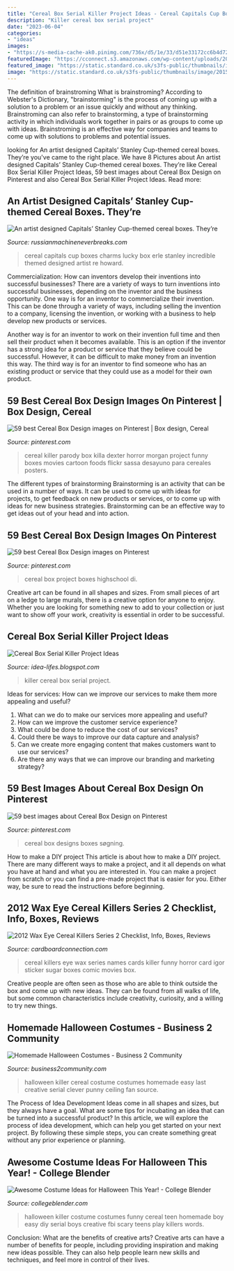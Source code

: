```yaml
---
title: "Cereal Box Serial Killer Project Ideas - Cereal Capitals Cup Boxes Charms Lucky Box Erle Stanley Incredible Themed Designed Artist Re Howard"
description: "Killer cereal box serial project"
date: "2023-06-04"
categories:
- "ideas"
images:
- "https://s-media-cache-ak0.pinimg.com/736x/d5/1e/33/d51e33172cc6b4d72eeb6d5793d4042c--cereal-boxes-box-design.jpg"
featuredImage: "https://cconnect.s3.amazonaws.com/wp-content/uploads/2012/06/2012-Wax-Eye-Cereal-Killers-Series-2-Igor.jpg"
featured_image: "https://static.standard.co.uk/s3fs-public/thumbnails/image/2015/10/01/10/AN81452350Twins Gary blue s.jpg?width=1000&amp;height=614&amp;fit=bounds&amp;format=pjpg&amp;auto=webp&amp;quality=70&amp;crop=16:9,offset-y0.5"
image: "https://static.standard.co.uk/s3fs-public/thumbnails/image/2015/10/01/10/AN81452350Twins Gary blue s.jpg?width=1000&amp;height=614&amp;fit=bounds&amp;format=pjpg&amp;auto=webp&amp;quality=70&amp;crop=16:9,offset-y0.5"
---
```



The definition of brainstroming
What is brainstroming? According to Webster's Dictionary, "brainstorming" is the process of coming up with a solution to a problem or an issue quickly and without any thinking. Brainstroming can also refer to brainstorming, a type of brainstorming activity in which individuals work together in pairs or as groups to come up with ideas. Brainstroming is an effective way for companies and teams to come up with solutions to problems and potential issues.

	

		
looking for An artist designed Capitals’ Stanley Cup-themed cereal boxes. They’re you've came to the right place. We have 8 Pictures about An artist designed Capitals’ Stanley Cup-themed cereal boxes. They’re like Cereal Box Serial Killer Project Ideas, 59 best images about Cereal Box Design on Pinterest and also Cereal Box Serial Killer Project Ideas. Read more:
		
    
## An Artist Designed Capitals’ Stanley Cup-themed Cereal Boxes. They’re

<img loading=lazy src="https://i2.wp.com/russianmachineneverbreaks.com/wp-content/uploads/2019/03/tom-wilson-willys-lucky-charms-erle-howard-cereal-box.jpg?resize=1200%2C1738&amp;ssl=1" onerror="this.onerror=null;this.src='https://tse2.mm.bing.net/th?id=OIP.3Y8wqkWo8dLtVUZHqdrcQAHaKu&amp;pid=15.1';" alt="An artist designed Capitals’ Stanley Cup-themed cereal boxes. They’re">

_Source: russianmachineneverbreaks.com_

>cereal capitals cup boxes charms lucky box erle stanley incredible themed designed artist re howard. 

	

Commercialization: How can inventors develop their inventions into successful businesses?
There are a variety of ways to turn inventions into successful businesses, depending on the inventor and the business opportunity. 
One way is for an inventor to commercialize their invention. This can be done through a variety of ways, including selling the invention to a company, licensing the invention, or working with a business to help develop new products or services. 

Another way is for an inventor to work on their invention full time and then sell their product when it becomes available. This is an option if the inventor has a strong idea for a product or service that they believe could be successful. However, it can be difficult to make money from an invention this way. 
The third way is for an inventor to find someone who has an existing product or service that they could use as a model for their own product.

    
## 59 Best Cereal Box Design Images On Pinterest | Box Design, Cereal

<img loading=lazy src="https://i.pinimg.com/736x/61/f7/65/61f76567c73aa46b2a6efc8e73abef7e--cereal-killer-dexter-morgan.jpg" onerror="this.onerror=null;this.src='https://tse3.mm.bing.net/th?id=OIP.KHXzwhPvGgWSOtxvinxpsAHaJ_&amp;pid=15.1';" alt="59 best Cereal Box Design images on Pinterest | Box design, Cereal">

_Source: pinterest.com_

>cereal killer parody box killa dexter horror morgan project funny boxes movies cartoon foods flickr sassa desayuno para cereales posters. 

	

The different types of brainstorming
Brainstorming is an activity that can be used in a number of ways. It can be used to come up with ideas for projects, to get feedback on new products or services, or to come up with ideas for new business strategies. Brainstorming can be an effective way to get ideas out of your head and into action.

    
## 59 Best Cereal Box Design Images On Pinterest

<img loading=lazy src="https://s-media-cache-ak0.pinimg.com/736x/d5/1e/33/d51e33172cc6b4d72eeb6d5793d4042c--cereal-boxes-box-design.jpg" onerror="this.onerror=null;this.src='https://tse4.mm.bing.net/th?id=OIP.w6lSGtLyAi5PfSeKmhhLgwHaJ3&amp;pid=15.1';" alt="59 best Cereal Box Design images on Pinterest">

_Source: pinterest.com_

>cereal box project boxes highschool di. 

	

Creative art can be found in all shapes and sizes. From small pieces of art on a ledge to large murals, there is a creative option for anyone to enjoy. Whether you are looking for something new to add to your collection or just want to show off your work, creativity is essential in order to be successful.

    
## Cereal Box Serial Killer Project Ideas

<img loading=lazy src="https://static.standard.co.uk/s3fs-public/thumbnails/image/2015/10/01/10/AN81452350Twins Gary blue s.jpg?width=1000&amp;height=614&amp;fit=bounds&amp;format=pjpg&amp;auto=webp&amp;quality=70&amp;crop=16:9,offset-y0.5" onerror="this.onerror=null;this.src='https://tse4.mm.bing.net/th?id=OIP.1tr-8LPPDJyYeJcJ1f8TlgHaEK&amp;pid=15.1';" alt="Cereal Box Serial Killer Project Ideas">

_Source: idea-lifes.blogspot.com_

>killer cereal box serial project. 

	

Ideas for services: How can we improve our services to make them more appealing and useful?
1. What can we do to make our services more appealing and useful? 
2. How can we improve the customer service experience? 
3. What could be done to reduce the cost of our services? 
4. Could there be ways to improve our data capture and analysis? 
5. Can we create more engaging content that makes customers want to use our services? 
6. Are there any ways that we can improve our branding and marketing strategy?

    
## 59 Best Images About Cereal Box Design On Pinterest

<img loading=lazy src="https://s-media-cache-ak0.pinimg.com/736x/ad/af/b0/adafb0ea08cb055b0cc3a71b922510ab--box-design-cereal-boxes.jpg" onerror="this.onerror=null;this.src='https://tse4.mm.bing.net/th?id=OIP.AUuNOg2j0PVcR3sxeukXmgHaHi&amp;pid=15.1';" alt="59 best images about Cereal Box Design on Pinterest">

_Source: pinterest.com_

>cereal box designs boxes søgning. 

	

How to make a DIY project
This article is about how to make a DIY project. There are many different ways to make a project, and it all depends on what you have at hand and what you are interested in. You can make a project from scratch or you can find a pre-made project that is easier for you. Either way, be sure to read the instructions before beginning.

    
## 2012 Wax Eye Cereal Killers Series 2 Checklist, Info, Boxes, Reviews

<img loading=lazy src="https://cconnect.s3.amazonaws.com/wp-content/uploads/2012/06/2012-Wax-Eye-Cereal-Killers-Series-2-Igor.jpg" onerror="this.onerror=null;this.src='https://tse1.mm.bing.net/th?id=OIP.dy3FMYiEugSCupOKDcw0pgHaKo&amp;pid=15.1';" alt="2012 Wax Eye Cereal Killers Series 2 Checklist, Info, Boxes, Reviews">

_Source: cardboardconnection.com_

>cereal killers eye wax series names cards killer funny horror card igor sticker sugar boxes comic movies box. 

	

Creative people are often seen as those who are able to think outside the box and come up with new ideas. They can be found from all walks of life, but some common characteristics include creativity, curiosity, and a willing to try new things.

    
## Homemade Halloween Costumes - Business 2 Community

<img loading=lazy src="https://cdn.business2community.com/wp-content/uploads/2012/10/Cereal-Killer-Costume.jpg" onerror="this.onerror=null;this.src='https://tse4.mm.bing.net/th?id=OIP.Ot9nIplWsA_UgPa3lmmQnwHaHa&amp;pid=15.1';" alt="Homemade Halloween Costumes - Business 2 Community">

_Source: business2community.com_

>halloween killer cereal costume costumes homemade easy last creative serial clever punny ceiling fan source. 

	

The Process of Idea Development
Ideas come in all shapes and sizes, but they always have a goal. What are some tips for incubating an idea that can be turned into a successful product? 
In this article, we will explore the process of idea development, which can help you get started on your next project. By following these simple steps, you can create something great without any prior experience or planning.

    
## Awesome Costume Ideas For Halloween This Year! - College Blender

<img loading=lazy src="http://www.collegeblender.com/wp-content/uploads/2014/10/cereal-killer-costume.png" onerror="this.onerror=null;this.src='https://tse1.mm.bing.net/th?id=OIP.UQu97pgxddYATCnkZX0dPwHaJ3&amp;pid=15.1';" alt="Awesome Costume Ideas for Halloween This Year! - College Blender">

_Source: collegeblender.com_

>halloween killer costume costumes funny cereal teen homemade boy easy diy serial boys creative fbi scary teens play killers words. 

	

Conclusion: What are the benefits of creative arts?
Creative arts can have a number of benefits for people, including providing inspiration and making new ideas possible. They can also help people learn new skills and techniques, and feel more in control of their lives.

